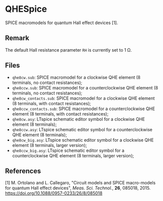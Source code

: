 # QHESpice
SPICE macromodels for quantum Hall effect devices [1].
## Remark
The default Hall resistance parameter `RH` is currently set to 1 Ω.
## Files
- `qhe8cw.sub`: SPICE macromodel for a clockwise QHE element (8 terminals, no contact resistances);
- `qhe8ccw.sub`: SPICE macromodel for a counterclockwise QHE element (8 terminals, no contact resistances);
- `qhe8cw_contacts.sub`: SPICE macromodel for a clockwise QHE element (8 terminals, with contact resistances);
- `qhe8ccw_contacts.sub`: SPICE macromodel for a counterclockwise QHE element (8 terminals, with contact resistances);
- `qhe8cw.asy`: LTspice schematic editor symbol for a clockwise QHE element (8 terminals);
- `qhe8ccw.asy`: LTspice schematic editor symbol for a counterclockwise QHE element (8 terminals);
- `qhe8cw_big.asy`: LTspice schematic editor symbol for a clockwise QHE element (8 terminals, larger version);
- `qhe8ccw_big.asy`: LTspice schematic editor symbol for a counterclockwise QHE element (8 terminals, larger version);
## References
\[1\] M. Ortolano and L. Callegaro, "Circuit models and SPICE macro-models for quantum Hall effect devices", _Meas. Sci. Technol._, **26**, 085018, 2015. https://doi.org/10.1088/0957-0233/26/8/085018
